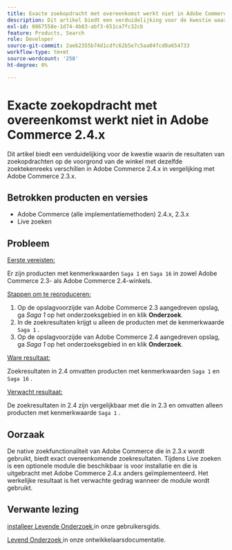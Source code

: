 ```yaml
---
title: Exacte zoekopdracht met overeenkomst werkt niet in Adobe Commerce 2.4.x
description: Dit artikel biedt een verduidelijking voor de kwestie waarin de resultaten van zoekopdrachten op de voorgrond van de winkel met dezelfde zoektekenreeks verschillen in Adobe Commerce 2.4.x in vergelijking met Adobe Commerce 2.3.x.
exl-id: 0867558e-1d74-4b83-abf3-651ca7fc32cb
feature: Products, Search
role: Developer
source-git-commit: 2aeb2355b74d1cdfc62b5e7c5aa04fcd0a654733
workflow-type: tm+mt
source-wordcount: '258'
ht-degree: 0%

---
```


# Exacte zoekopdracht met overeenkomst werkt niet in Adobe Commerce 2.4.x

Dit artikel biedt een verduidelijking voor de kwestie waarin de resultaten van zoekopdrachten op de voorgrond van de winkel met dezelfde zoektekenreeks verschillen in Adobe Commerce 2.4.x in vergelijking met Adobe Commerce 2.3.x.

## Betrokken producten en versies

- Adobe Commerce (alle implementatiemethoden) 2.4.x, 2.3.x
- Live zoeken

## Probleem

<u> Eerste vereisten:</u>

Er zijn producten met kenmerkwaarden `Saga 1` en `Saga 16` in zowel Adobe Commerce 2.3- als Adobe Commerce 2.4-winkels.

<u> Stappen om te reproduceren:</u>

1. Op de opslagvoorzijde van Adobe Commerce 2.3 aangedreven opslag, ga *Saga 1* op het onderzoeksgebied in en klik **Onderzoek**.
1. In de zoekresultaten krijgt u alleen de producten met de kenmerkwaarde `Saga 1` .
1. Op de opslagvoorzijde van Adobe Commerce 2.4 aangedreven opslag, ga *Saga 1* op het onderzoeksgebied in en klik **Onderzoek**.

<u> Ware resultaat:</u>

Zoekresultaten in 2.4 omvatten producten met kenmerkwaarden `Saga 1` en `Saga 16` .

<u> Verwacht resultaat:</u>

De zoekresultaten in 2.4 zijn vergelijkbaar met die in 2.3 en omvatten alleen producten met kenmerkwaarde `Saga 1` .

## Oorzaak

De native zoekfunctionaliteit van Adobe Commerce die in 2.3.x wordt gebruikt, biedt exact overeenkomende zoekresultaten. Tijdens Live zoeken is een optionele module die beschikbaar is voor installatie en die is uitgebracht met Adobe Commerce 2.4.x anders geïmplementeerd. Het werkelijke resultaat is het verwachte gedrag wanneer de module wordt gebruikt.

## Verwante lezing

[ installeer Levende Onderzoek ](https://experienceleague.adobe.com/docs/commerce-merchant-services/live-search/onboard/install.html?lang=nl-NL) in onze gebruikersgids.

[ Levend Onderzoek ](https://experienceleague.adobe.com/nl/docs/commerce-merchant-services/live-search/overview) in onze ontwikkelaarsdocumentatie.
